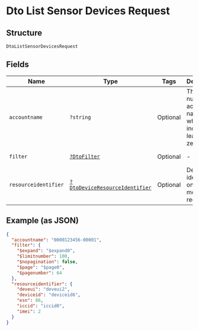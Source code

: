 
# Dto List Sensor Devices Request

## Structure

`DtoListSensorDevicesRequest`

## Fields

| Name | Type | Tags | Description | Getter | Setter |
|  --- | --- | --- | --- | --- | --- |
| `accountname` | `?string` | Optional | The numeric account name, which must include leading zeros | getAccountname(): ?string | setAccountname(?string accountname): void |
| `filter` | [`?DtoFilter`](../../doc/models/dto-filter.md) | Optional | - | getFilter(): ?DtoFilter | setFilter(?DtoFilter filter): void |
| `resourceidentifier` | [`?DtoDeviceResourceIdentifier`](../../doc/models/dto-device-resource-identifier.md) | Optional | Device identifiers, one or more are required | getResourceidentifier(): ?DtoDeviceResourceIdentifier | setResourceidentifier(?DtoDeviceResourceIdentifier resourceidentifier): void |

## Example (as JSON)

```json
{
  "accountname": "0000123456-00001",
  "filter": {
    "$expand": "$expand0",
    "$limitnumber": 100,
    "$nopagination": false,
    "$page": "$page0",
    "$pagenumber": 64
  },
  "resourceidentifier": {
    "deveui": "deveui2",
    "deviceid": "deviceid6",
    "esn": 86,
    "iccid": "iccid0",
    "imei": 2
  }
}
```

